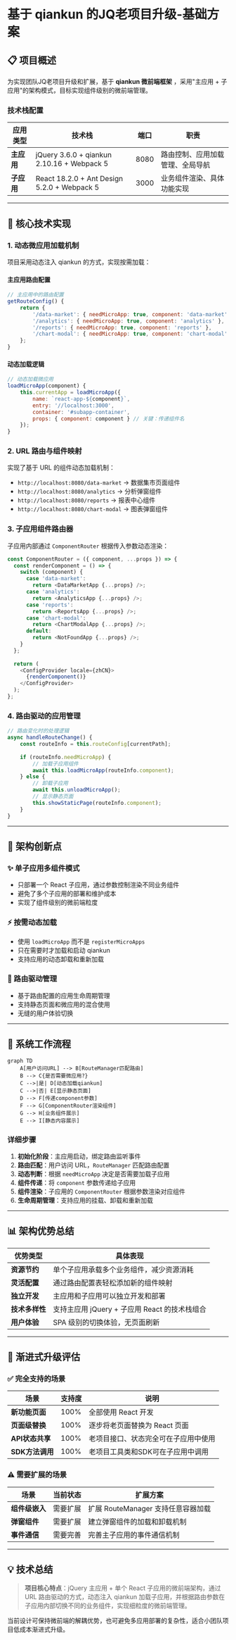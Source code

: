 

# 基于 qiankun 的JQ老项目升级-基础方案

## 📋 项目概述

为实现团队JQ老项目升级和扩展，基于 **qiankun 微前端框架** ，采用"主应用 + 子应用"的架构模式，目标实现组件级别的微前端管理。

### 技术栈配置

| 应用类型 | 技术栈 | 端口 | 职责 |
|---------|--------|------|------|
| **主应用** | jQuery 3.6.0 + qiankun 2.10.16 + Webpack 5 | 8080 | 路由控制、应用加载管理、全局导航 |
| **子应用** | React 18.2.0 + Ant Design 5.2.0 + Webpack 5 | 3000 | 业务组件渲染、具体功能实现 |

---

## 🔧 核心技术实现

### 1. 动态微应用加载机制

项目采用动态注入 qiankun 的方式，实现按需加载：

#### 主应用路由配置
```javascript
// 主应用中的路由配置
getRouteConfig() {
    return {
        '/data-market': { needMicroApp: true, component: 'data-market' },
        '/analytics': { needMicroApp: true, component: 'analytics' },
        '/reports': { needMicroApp: true, component: 'reports' },
        '/chart-modal': { needMicroApp: true, component: 'chart-modal' }
    };
}
```

#### 动态加载逻辑
```javascript
// 动态加载微应用
loadMicroApp(component) {
    this.currentApp = loadMicroApp({
        name: `react-app-${component}`,
        entry: '//localhost:3000',
        container: '#subapp-container',
        props: { component: component } // 关键：传递组件名
    });
}
```

### 2. URL 路由与组件映射

实现了基于 URL 的组件动态加载机制：

- `http://localhost:8080/data-market` → 数据集市页面组件
- `http://localhost:8080/analytics` → 分析弹窗组件  
- `http://localhost:8080/reports` → 报表中心组件
- `http://localhost:8080/chart-modal` → 图表弹窗组件

### 3. 子应用组件路由器

子应用内部通过 `ComponentRouter` 根据传入参数动态渲染：

```javascript
const ComponentRouter = ({ component, ...props }) => {
  const renderComponent = () => {
    switch (component) {
      case 'data-market': 
        return <DataMarketApp {...props} />;
      case 'analytics': 
        return <AnalyticsApp {...props} />;
      case 'reports': 
        return <ReportsApp {...props} />;
      case 'chart-modal': 
        return <ChartModalApp {...props} />;
      default: 
        return <NotFoundApp {...props} />;
    }
  };
  
  return (
    <ConfigProvider locale={zhCN}>
      {renderComponent()}
    </ConfigProvider>
  );
};
```

### 4. 路由驱动的应用管理

```javascript
// 路由变化时的处理逻辑
async handleRouteChange() {
    const routeInfo = this.routeConfig[currentPath];
    
    if (routeInfo.needMicroApp) {
        // 加载子应用组件
        await this.loadMicroApp(routeInfo.component); 
    } else {
        // 卸载子应用
        await this.unloadMicroApp(); 
        // 显示静态页面
        this.showStaticPage(routeInfo.component); 
    }
}
```

---

## 🎯 架构创新点

### ✨ 单子应用多组件模式
- 只部署一个 React 子应用，通过参数控制渲染不同业务组件
- 避免了多个子应用的部署和维护成本
- 实现了组件级别的微前端粒度

### ⚡ 按需动态加载
- 使用 `loadMicroApp` 而不是 `registerMicroApps`
- 只在需要时才加载和启动 qiankun
- 支持应用的动态卸载和重新加载

### 🚀 路由驱动管理
- 基于路由配置的应用生命周期管理
- 支持静态页面和微应用的混合使用
- 无缝的用户体验切换

---

## 🔄 系统工作流程

```mermaid
graph TD
    A[用户访问URL] --> B[RouteManager匹配路由]
    B --> C{是否需要微应用?}
    C -->|是| D[动态加载qiankun]
    C -->|否| E[显示静态页面]
    D --> F[传递component参数]
    F --> G[ComponentRouter渲染组件]
    G --> H[业务组件展示]
    E --> I[静态内容展示]
```


### 详细步骤

1. **初始化阶段**：主应用启动，绑定路由监听事件
2. **路由匹配**：用户访问 URL，`RouteManager` 匹配路由配置
3. **动态判断**：根据 `needMicroApp` 决定是否需要加载子应用
4. **组件传递**：将 `component` 参数传递给子应用
5. **组件渲染**：子应用的 `ComponentRouter` 根据参数渲染对应组件
6. **生命周期管理**：支持应用的挂载、卸载和重新加载

---

## 📊 架构优势总结

| 优势类型 | 具体表现 |
|----------|----------|
| **资源节约** | 单个子应用承载多个业务组件，减少资源消耗 |
| **灵活配置** | 通过路由配置表轻松添加新的组件映射 |
| **独立开发** | 主应用和子应用可以独立开发和部署 |
| **技术多样性** | 支持主应用 jQuery + 子应用 React 的技术栈组合 |
| **用户体验** | SPA 级别的切换体验，无页面刷新 |

---

## 🔧 渐进式升级评估

### ✅ 完全支持的场景

| 场景 | 支持度 | 说明 |
|------|--------|------|
| **新功能页面** | 100% | 全部使用 React 开发 |
| **页面级替换** | 100% | 逐步将老页面替换为 React 页面 |
| **API状态共享** | 100% | 老项目接口、状态完全可在子应用中使用 |
| **SDK方法调用** | 100% | 老项目工具类和SDK可在子应用中调用 |

### ⚠️ 需要扩展的场景

| 场景 | 当前状态 | 扩展方案 |
|------|----------|----------|
| **组件级嵌入** | 需要扩展 | 扩展 RouteManager 支持任意容器加载 |
| **弹窗组件** | 需要扩展 | 建立弹窗组件的加载和卸载机制 |
| **事件通信** | 需要完善 | 完善主子应用的事件通信机制 |

---

## 💡 技术总结

> **项目核心特点**：jQuery 主应用 + 单个 React 子应用的微前端架构，通过 URL 路由驱动的方式，动态注入 qiankun 加载子应用，并根据路由参数在子应用内部切换不同的业务组件，实现细粒度的微前端管理。

当前设计可保持微前端的解耦优势，也可避免多应用部署的复杂性，适合小团队项目低成本渐进式升级。